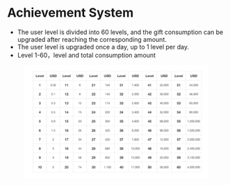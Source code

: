 # Achievement System

* The user level is divided into 60 levels, and the gift consumption can be upgraded after reaching the corresponding amount.
* The user level is upgraded once a day, up to 1 level per day.
* Level 1-60，level and total consumption amount

<figure><img src="../.gitbook/assets/level-usd.png" alt=""><figcaption></figcaption></figure>
